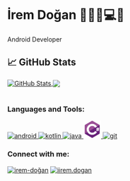 # İrem Doğan 👩🏽‍💻💻📱

Android Developer

## &#x1f4c8; GitHub Stats

<a href="https://github.com/iiremdogan/iiremdogan">
  <img align="center" src="https://github-readme-stats.vercel.app/api?username=iiremdogan&show_icons=true&line_height=27&count_private=true&title_color=ffffff&text_color=c9cacc&icon_color=2bbc8a&bg_color=1d1f21" alt="GitHub Stats" />
</a>
<a href="https://github.com/iiremdogan/iiremdoganz">
  <img align="center" src="https://github-readme-stats.vercel.app/api/top-langs/?username=iiremdogan&hide=java,html,tex&title_color=ffffff&text_color=c9cacc&icon_color=2bbc8a&bg_color=1d1f21&langs_count=3" />
</a>

#

<h3 align="left">Languages and Tools:</h3>
<p align="left">
<a href="https://developer.android.com/" target="_blank">
    <img
      src="https://upload.wikimedia.org/wikipedia/commons/thumb/6/64/Android_logo_2019_%28stacked%29.svg/1173px-Android_logo_2019_%28stacked%29.svg.png"
      alt="android"
      width="40"
      height="40"
    /> </a
  >
  <a href="https://kotlinlang.org/" target="_blank">
    <img
      src="https://www.logo.wine/a/logo/Kotlin_(programming_language)/Kotlin_(programming_language)-Logo.wine.svg"
      alt="kotlin"
      width="40"
      height="40"
    /> </a
  >
  <a href="https://www.oracle.com/java/" target="_blank">
    <img
      src="https://seeklogo.com/images/J/java-logo-7F8B35BAB3-seeklogo.com.png"
      alt="java"
      width="40"
      height="40"
    /> </a
  >
  <a href="https://www.w3schools.com/cs/" target="_blank">
    <img
      src="https://raw.githubusercontent.com/devicons/devicon/master/icons/csharp/csharp-original.svg"
      alt="csharp"
      width="40"
      height="40"
    />
  </a>
  <a href="https://git-scm.com/" target="_blank">
    <img
      src="https://www.vectorlogo.zone/logos/git-scm/git-scm-icon.svg"
      alt="git"
      width="40"
      height="40"
    />
  </a>

  <!-- links to social media icons -->

<h3 align="left">Connect with me:</h3>
<p align="left">
  <a href="https://www.linkedin.com/in/irem-doğan/" target="blank"
    ><img
      align="center"
      src="https://velanovascular.com/wp-content/uploads/2020/06/LinkedIn.png"
      alt="irem-doğan"
      height="30"
      width="30"
  /></a>
  <a href="https://www.instagram.com/iirem.dogan/" target="blank"
    ><img
      align="center"
      src="https://upload.wikimedia.org/wikipedia/commons/thumb/e/e7/Instagram_logo_2016.svg/1200px-Instagram_logo_2016.svg.png"
      alt="iirem.dogan"
      height="30"
      width="30"
  /></a>
</p>

<!-- Resources -->
<!-- Icons: https://simpleicons.org/ -->
<!-- GitHub Stats: https://github.com/anuraghazra/github-readme-stats -->
<!-- Emojis: https://emojipedia.org/emoji/ -->
<!-- HTML Emojis: https://www.fileformat.info/index.htm -->
<!-- Shields: https://shields.io/ -->
<!-- Awesome GitHub Profile README: https://github.com/abhisheknaiidu/awesome-github-profile-readme -->

<!--
**iiremdogan/iiremdogan** is a ✨ _special_ ✨ repository because its `README.md` (this file) appears on your GitHub profile.

Here are some ideas to get you started:

- 🔭 I’m currently working on ...
- 🌱 I’m currently learning ...
- 👯 I’m looking to collaborate on ...
- 🤔 I’m looking for help with ...
- 💬 Ask me about ...
- 📫 How to reach me: ...
- 😄 Pronouns: ...
- ⚡ Fun fact: ...
-->

